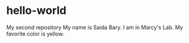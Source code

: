 # hello-world
My second repository 
My name is Saida Bary. I am in Marcy's Lab. My favorite color is yellow. 
